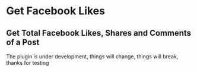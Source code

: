 # Get Facebook Likes

## Get Total Facebook Likes, Shares and Comments of a Post
The plugin is under development, things will change, things will break, thanks for testing
